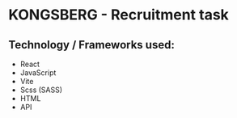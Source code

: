 # KONGSBERG - Recruitment task

## Technology / Frameworks used:

- React
- JavaScript
- Vite
- Scss (SASS)
- HTML
- API